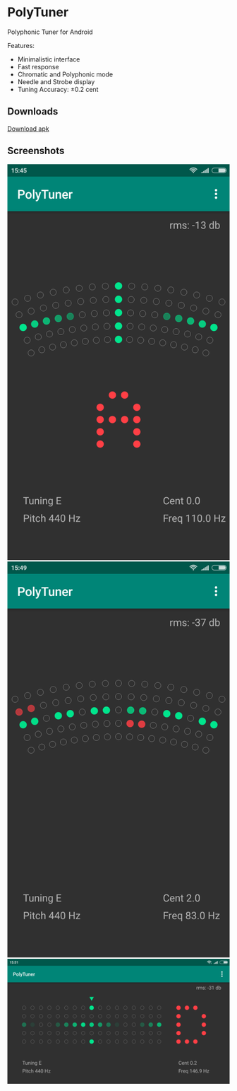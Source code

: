 # PolyTuner
Polyphonic Tuner for Android

Features:
* Minimalistic interface
* Fast response
* Chromatic and Polyphonic mode
* Needle and Strobe display
* Tuning Accuracy: ±0.2 cent

## Downloads
[Download apk](https://github.com/eclipse7/PolyTuner/releases/download/v2.0/polytuner-v2.0.apk)

## Screenshots
![1](images/1.png)
![2](images/2.png)
![3](images/3.png)
